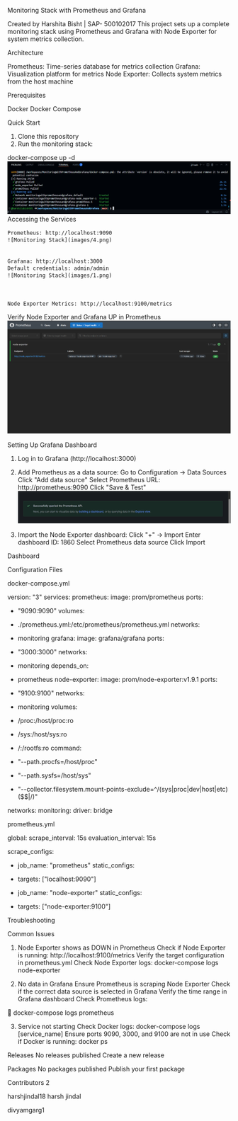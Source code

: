 Monitoring Stack with Prometheus and Grafana

 
Created by Harshita Bisht | SAP- 500102017
This project sets up a complete monitoring stack using Prometheus and Grafana with Node Exporter for system metrics collection.

Architecture
 
Prometheus: Time-series database for metrics collection
Grafana: Visualization platform for metrics
Node Exporter: Collects system metrics from the host machine

Prerequisites
 
Docker
Docker Compose

Quick Start
 
1. Clone this repository 
2.	Run the monitoring stack:

docker-compose up -d
![Monitoring Stack](images/3.png)
Accessing the Services

 	Prometheus: http://localhost:9090
    ![Monitoring Stack](images/4.png)


 	Grafana: http://localhost:3000
 	Default credentials: admin/admin
    ![Monitoring Stack](images/1.png)


 
 	Node Exporter Metrics: http://localhost:9100/metrics



Verify Node Exporter and Grafana UP in Prometheus
    ![Monitoring Stack](images/4.png)

Setting Up Grafana Dashboard

1.	Log in to Grafana (http://localhost:3000)
 
 
2.	Add Prometheus as a data source:
  Go to Configuration → Data Sources
  Click "Add data source"
  Select Prometheus
  URL: http://prometheus:9090
  Click "Save & Test"
    ![Monitoring Stack](images/5.png)

3.	Import the Node Exporter dashboard:
  Click "+" → Import
  Enter dashboard ID: 1860
  Select Prometheus data source
  Click Import
 
 
Dashboard


Configuration Files

docker-compose.yml

version: "3" services:
prometheus:
image: prom/prometheus ports:
- "9090:9090"
volumes:
-	./prometheus.yml:/etc/prometheus/prometheus.yml networks:
-	monitoring
grafana:
image: grafana/grafana ports:
 
- "3000:3000"
networks:
-	monitoring depends_on:
-	prometheus node-exporter:
image: prom/node-exporter:v1.9.1
ports:
- "9100:9100"
networks:
-	monitoring volumes:
-	/proc:/host/proc:ro
-	/sys:/host/sys:ro
-	/:/rootfs:ro command:
-	"--path.procfs=/host/proc"
-	"--path.sysfs=/host/sys"
-	"--collector.filesystem.mount-points-exclude=^/(sys|proc|dev|host|etc)($$|/)"

networks:
monitoring:
driver: bridge


prometheus.yml

global:
scrape_interval: 15s evaluation_interval: 15s

scrape_configs:
-	job_name: "prometheus" static_configs:
-	targets: ["localhost:9090"]

-	job_name: "node-exporter" static_configs:
-	targets: ["node-exporter:9100"]

Troubleshooting

Common Issues
1.	Node Exporter shows as DOWN in Prometheus
  Check if Node Exporter is running: http://localhost:9100/metrics
  Verify the target configuration in prometheus.yml
  Check Node Exporter logs:
docker-compose logs node-exporter

2.	No data in Grafana
  Ensure Prometheus is scraping Node Exporter
  Check if the correct data source is selected in Grafana
  Verify the time range in Grafana dashboard
  Check Prometheus logs:
 

docker-compose logs prometheus

3.	Service not starting
Check Docker logs: docker-compose logs [service_name]
Ensure ports 9090, 3000, and 9100 are not in use Check if Docker is running:
docker ps








Releases
No releases published Create a new release


Packages
No packages published
Publish your first package


Contributors 2

harshjindal18 harsh jindal

divyamgarg1